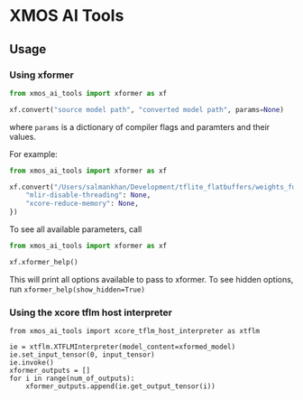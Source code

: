# XMOS AI Tools

## Usage

### Using xformer
```python
from xmos_ai_tools import xformer as xf

xf.convert("source model path", "converted model path", params=None)
```
where `params` is a dictionary of compiler flags and paramters and their values.

For example:
```python
from xmos_ai_tools import xformer as xf

xf.convert("/Users/salmankhan/Development/tflite_flatbuffers/weights_full_integer_quant.tflite", "./converted", {
    "mlir-disable-threading": None,
    "xcore-reduce-memory": None,
})
```

To see all available parameters, call
```python
from xmos_ai_tools import xformer as xf

xf.xformer_help()
```
This will print all options available to pass to xformer. To see hidden options, run `xformer_help(show_hidden=True)`


### Using the xcore tflm host interpreter
```
from xmos_ai_tools import xcore_tflm_host_interpreter as xtflm

ie = xtflm.XTFLMInterpreter(model_content=xformed_model)
ie.set_input_tensor(0, input_tensor)
ie.invoke()
xformer_outputs = []
for i in range(num_of_outputs):
    xformer_outputs.append(ie.get_output_tensor(i))
```